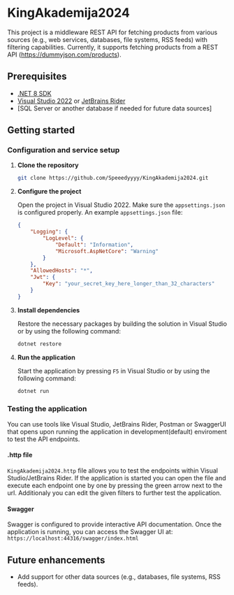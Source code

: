 # KingAkademija2024

This project is a middleware REST API for fetching products from various sources (e.g., web services, databases, file systems, RSS feeds) with filtering capabilities. Currently, it supports fetching products from a REST API (https://dummyjson.com/products).

## Prerequisites

- [.NET 8 SDK](https://dotnet.microsoft.com/download/dotnet/8.0)
- [Visual Studio 2022](https://visualstudio.microsoft.com/vs/) or [JetBrains Rider](https://www.jetbrains.com/rider/)
- [SQL Server or another database if needed for future data sources]

## Getting started

### Configuration and service setup

1. **Clone the repository**

   ```bash
   git clone https://github.com/Speeedyyyy/KingAkademija2024.git
   ```

2. **Configure the project**

    Open the project in Visual Studio 2022. Make sure the `appsettings.json` is configured properly. An example `appsettings.json` file:

    ```json
    {
        "Logging": {
            "LogLevel": {
                "Default": "Information",
                "Microsoft.AspNetCore": "Warning"
            }
        },
        "AllowedHosts": "*",
        "Jwt": {
            "Key": "your_secret_key_here_longer_than_32_characters"
        }
    }
    ```

3. **Install dependencies**

    Restore the necessary packages by building the solution in Visual Studio or by using the following command:

    ```bash
    dotnet restore
    ```

4. **Run the application**

    Start the application by pressing `F5` in Visual Studio or by using the following command:

    ```bash
    dotnet run
    ```

### Testing the application

You can use tools like Visual Studio, JetBrains Rider, Postman or SwaggerUI that opens upon running the application in development(default) enviroment to test the API endpoints.

#### .http file

`KingAkademija2024.http` file allows you to test the endpoints within Visual Studio/JetBrains Rider. If the application is started you can open the file and execute each endpoint one by one by pressing the green arrow next to the url. Additionaly you can edit the given filters to further test the application.

#### Swagger

Swagger is configured to provide interactive API documentation. Once the application is running, you can access the Swagger UI at: `https://localhost:44316/swagger/index.html`

## Future enhancements

- Add support for other data sources (e.g., databases, file systems, RSS feeds).
